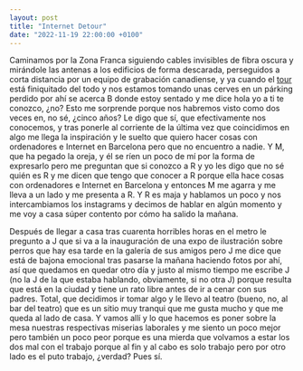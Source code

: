 ```yaml
---
layout: post
title: "Internet Detour"
date: "2022-11-19 22:00:00 +0100"
---
```


Caminamos por la Zona Franca siguiendo cables invisibles de fibra oscura y mirándole las antenas a los edificios de forma descarada, perseguidos a corta distancia por un equipo de grabación canadiense, y ya cuando el [tour](/2022/11/20/internet-tour) está finiquitado del todo y nos estamos tomando unas cerves en un párking perdido por ahí<!-- more --> se acerca B donde estoy sentado y me dice hola yo a ti te conozco, ¿no? Esto me sorprende porque nos habremos visto como dos veces en, no sé, ¿cinco años?  Le digo que sí, que efectivamente nos conocemos, y tras ponerle al corriente de la última vez que coincidimos en algo me llega la inspiración y le suelto que quiero hacer cosas con ordenadores e Internet en Barcelona pero que no encuentro a nadie. Y M, que ha pegado la oreja, y él se ríen un poco de mí por la forma de expresarlo pero me preguntan que si conozco a R y yo les digo que no sé quién es R y me dicen que tengo que conocer a R porque ella hace cosas con ordenadores e Internet en Barcelona y entonces M me agarra y me lleva a un lado y me presenta a R. Y R es maja y hablamos un poco y nos intercambiamos los instagrams y decimos de hablar en algún momento y me voy a casa súper contento por cómo ha salido la mañana. 

Después de llegar a casa tras cuarenta horribles horas en el metro le pregunto a J que si va a la inauguración de una expo de ilustración sobre perros que hay esa tarde en la galería de sus amigos pero J me dice que está de bajona emocional tras pasarse la mañana haciendo fotos por ahí, así que quedamos en quedar otro día y justo al mismo tiempo me escribe J (no la J de la que estaba hablando, obviamente, si no otra J) porque resulta que está en la ciudad y tiene un rato libre antes de ir a cenar con sus padres.  Total, que decidimos ir tomar algo y le llevo al teatro (bueno, no, al bar del teatro) que es un sitio muy tranqui que me gusta mucho y que me queda al lado de casa. Y vamos allí y lo que hacemos es poner sobre la mesa nuestras respectivas miserias laborales y me siento un poco mejor pero también un poco peor porque es una mierda que volvamos a estar los dos mal con el trabajo porque al fin y al cabo es solo trabajo pero por otro lado es el puto trabajo, ¿verdad? Pues sí.

